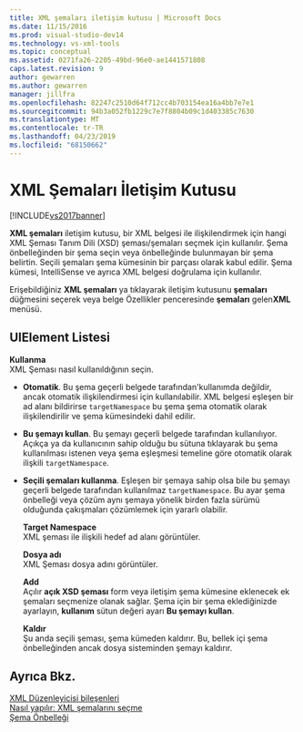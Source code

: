 ```yaml
---
title: XML şemaları iletişim kutusu | Microsoft Docs
ms.date: 11/15/2016
ms.prod: visual-studio-dev14
ms.technology: vs-xml-tools
ms.topic: conceptual
ms.assetid: 0271fa26-2205-49bd-96e0-ae1441571808
caps.latest.revision: 9
author: gewarren
ms.author: gewarren
manager: jillfra
ms.openlocfilehash: 82247c2510d64f712cc4b703154ea16a4bb7e7e1
ms.sourcegitcommit: 94b3a052fb1229c7e7f8804b09c1d403385c7630
ms.translationtype: MT
ms.contentlocale: tr-TR
ms.lasthandoff: 04/23/2019
ms.locfileid: "68150662"
---
```

# <a name="xml-schemas-dialog-box"></a>XML Şemaları İletişim Kutusu
[!INCLUDE[vs2017banner](../includes/vs2017banner.md)]

**XML şemaları** iletişim kutusu, bir XML belgesi ile ilişkilendirmek için hangi XML Şeması Tanım Dili (XSD) şeması/şemaları seçmek için kullanılır. Şema önbelleğinden bir şema seçin veya önbelleğinde bulunmayan bir şema belirtin. Seçili şemaları şema kümesinin bir parçası olarak kabul edilir. Şema kümesi, IntelliSense ve ayrıca XML belgesi doğrulama için kullanılır.  
  
 Erişebildiğiniz **XML şemaları** ya tıklayarak iletişim kutusunu **şemaları** düğmesini seçerek veya belge Özellikler penceresinde **şemaları** gelen**XML** menüsü.  
  
## <a name="uielement-list"></a>UIElement Listesi  
 **Kullanma**  
 XML Şeması nasıl kullanıldığının seçin.  
  
- **Otomatik**. Bu şema geçerli belgede tarafından'kullanımda değildir, ancak otomatik ilişkilendirmesi için kullanılabilir. XML belgesi eşleşen bir ad alanı bildirirse `targetNamespace` bu şema şema otomatik olarak ilişkilendirilir ve şema kümesindeki dahil edilir.  
  
- **Bu şemayı kullan**. Bu şemayı geçerli belgede tarafından kullanılıyor. Açıkça ya da kullanıcının sahip olduğu bu sütuna tıklayarak bu şema kullanılması istenen veya şema eşleşmesi temeline göre otomatik olarak ilişkili `targetNamespace`.  
  
- **Seçili şemaları kullanma**. Eşleşen bir şemaya sahip olsa bile bu şemayı geçerli belgede tarafından kullanılmaz `targetNamespace`. Bu ayar şema önbelleği veya çözüm aynı şemaya yönelik birden fazla sürümü olduğunda çakışmaları çözümlemek için yararlı olabilir.  
  
  **Target Namespace**  
  XML şeması ile ilişkili hedef ad alanı görüntüler.  
  
  **Dosya adı**  
  XML Şeması dosya adını görüntüler.  
  
  **Add**  
  Açılır **açık XSD şeması** form veya iletişim şema kümesine eklenecek ek şemaları seçmenize olanak sağlar. Şema için bir şema eklediğinizde ayarlayın, **kullanım** sütun değeri ayarı **Bu şemayı kullan**.  
  
  **Kaldır**  
  Şu anda seçili şeması, şema kümeden kaldırır. Bu, bellek içi şema önbelleğinden ancak dosya sisteminden şemayı kaldırır.  
  
## <a name="see-also"></a>Ayrıca Bkz.  
 [XML Düzenleyicisi bileşenleri](../xml-tools/xml-editor-components.md)   
 [Nasıl yapılır: XML şemalarını seçme](../xml-tools/how-to-select-the-xml-schemas-to-use.md)   
 [Şema Önbelleği](../xml-tools/schema-cache.md)

